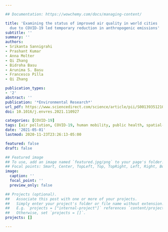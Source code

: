 ```yaml
---

## Documentation: https://wowchemy.com/docs/managing-content/

title: 'Examining the status of improved air quality in world cities 
  due to COVID-19 led temporary reduction in anthropogenic emissions'
subtitle: ''
summary: ''
authors:
- Srikanta Sannigrahi
- Prashant Kumar
- Anna Molter
- Qi Zhang
- Bidroha Basu
- Arunima S. Basu
- Francesco Pilla
- Qi Zhang

publication_types: 
- '2'
abstract: ''
publication: '*Environmental Research*'
url_pdf: https://www.sciencedirect.com/science/article/pii/S0013935121002218
doi: 10.1016/j.envres.2021.110927

categories: [COVID-19]
tags: [air pollution, COVID-19, human mobility, public health, spatial-temporal analysis]
date: '2021-05-01'
lastmod: 2020-11-23T23:26:13-05:00

featured: false
draft: false

## Featured image
## To use, add an image named `featured.jpg/png` to your page's folder.
## Focal points: Smart, Center, TopLeft, Top, TopRight, Left, Right, BottomLeft, Bottom, BottomRight.
image:
  caption: ''
  focal_point: ''
  preview_only: false

## Projects (optional).
##   Associate this post with one or more of your projects.
##   Simply enter your project's folder or file name without extension.
##   E.g. `projects = ["internal-project"]` references `content/project/deep-learning/index.md`.
##   Otherwise, set `projects = []`.
projects: []

---
```

